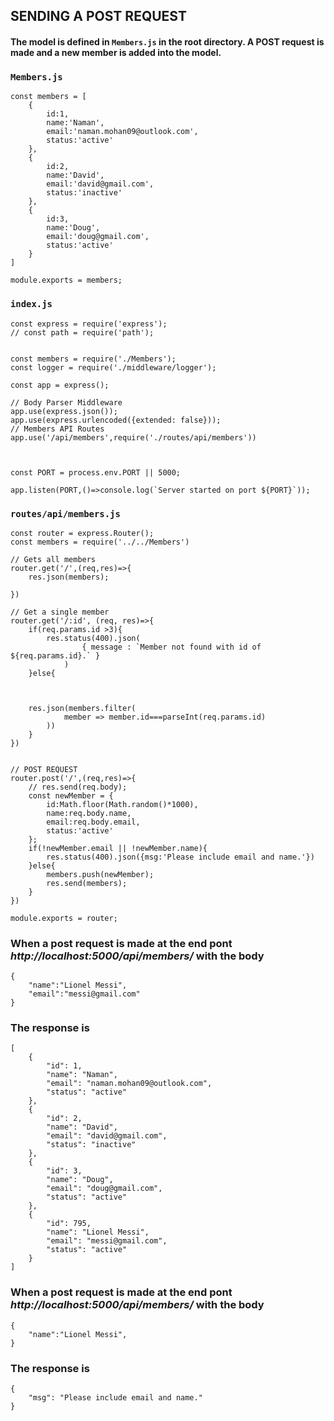 ## SENDING A POST REQUEST

#### The model is defined in `Members.js` in the root directory. A POST request is made and a new member is added into the model.

### `Members.js`
```
const members = [
    {
        id:1,
        name:'Naman',
        email:'naman.mohan09@outlook.com',
        status:'active'
    },
    {
        id:2,
        name:'David',
        email:'david@gmail.com',
        status:'inactive'
    },
    {
        id:3,
        name:'Doug',
        email:'doug@gmail.com',
        status:'active'
    }
]

module.exports = members;
```

### `index.js`
```
const express = require('express');
// const path = require('path');


const members = require('./Members');
const logger = require('./middleware/logger');

const app = express();

// Body Parser Middleware
app.use(express.json());
app.use(express.urlencoded({extended: false}));
// Members API Routes
app.use('/api/members',require('./routes/api/members'))



const PORT = process.env.PORT || 5000;

app.listen(PORT,()=>console.log(`Server started on port ${PORT}`));
```

### `routes/api/members.js`
```const express = require('express');
const router = express.Router();
const members = require('../../Members')

// Gets all members
router.get('/',(req,res)=>{
    res.json(members);

})

// Get a single member
router.get('/:id', (req, res)=>{
    if(req.params.id >3){
        res.status(400).json(
                { message : `Member not found with id of ${req.params.id}.` }
            )  
    }else{

    

    res.json(members.filter(
            member => member.id===parseInt(req.params.id)
        ))
    }
})


// POST REQUEST
router.post('/',(req,res)=>{
    // res.send(req.body);
    const newMember = {
        id:Math.floor(Math.random()*1000),
        name:req.body.name,
        email:req.body.email,
        status:'active'
    };
    if(!newMember.email || !newMember.name){
        res.status(400).json({msg:'Please include email and name.'})
    }else{
        members.push(newMember);
        res.send(members);
    }
})

module.exports = router;
```
### When a post request is made at the end pont *http://localhost:5000/api/members/* with the body
```
{
	"name":"Lionel Messi",
	"email":"messi@gmail.com"
}
```
### The response is 
```
[
    {
        "id": 1,
        "name": "Naman",
        "email": "naman.mohan09@outlook.com",
        "status": "active"
    },
    {
        "id": 2,
        "name": "David",
        "email": "david@gmail.com",
        "status": "inactive"
    },
    {
        "id": 3,
        "name": "Doug",
        "email": "doug@gmail.com",
        "status": "active"
    },
    {
        "id": 795,
        "name": "Lionel Messi",
        "email": "messi@gmail.com",
        "status": "active"
    }
]
```

### When a post request is made at the end pont *http://localhost:5000/api/members/* with the body
```
{
	"name":"Lionel Messi",
}
```

### The response is 
```
{
    "msg": "Please include email and name."
}
```





